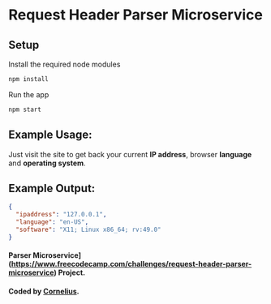# Request Header Parser Microservice

## Setup

Install the required node modules

```bash
npm install
```

Run the app

```bash
npm start
```

## Example Usage:

Just visit the site to get back your current **IP address**, browser **language** and **operating system**.

## Example Output:

```json
{
  "ipaddress": "127.0.0.1",
  "language": "en-US",
  "software": "X11; Linux x86_64; rv:49.0"
}
```

#### Parser Microservice](https://www.freecodecamp.com/challenges/request-header-parser-microservice) Project.

#### Coded by [Cornelius](https://www.freecodecamp.com/corneal64).
